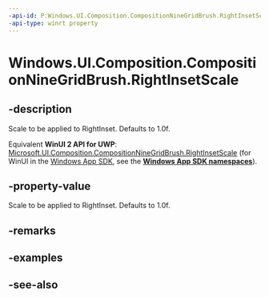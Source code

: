 ```yaml
---
-api-id: P:Windows.UI.Composition.CompositionNineGridBrush.RightInsetScale
-api-type: winrt property
---
```


<!-- Property syntax
public float RightInsetScale { get;  set; }
-->

# Windows.UI.Composition.CompositionNineGridBrush.RightInsetScale

## -description
Scale to be applied to RightInset. Defaults to 1.0f.

Equivalent **WinUI 2 API for UWP**: [Microsoft.UI.Composition.CompositionNineGridBrush.RightInsetScale](/windows/winui/api/microsoft.ui.composition.compositionninegridbrush.rightinsetscale) (for WinUI in the [Windows App SDK](/windows/apps/windows-app-sdk/), see the **[Windows App SDK namespaces](/windows/windows-app-sdk/api/winrt/)**).

## -property-value
Scale to be applied to RightInset. Defaults to 1.0f.

## -remarks

## -examples

## -see-also

